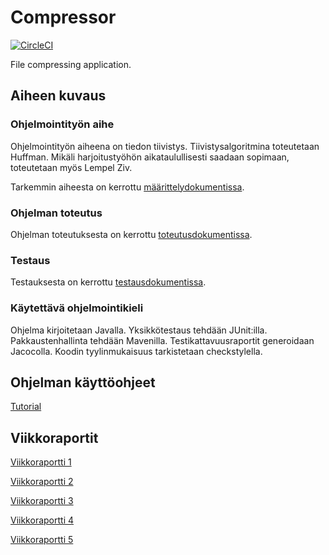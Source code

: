 # Compressor

[![CircleCI](https://circleci.com/gh/Robustic/Compressor.svg?style=svg)](https://circleci.com/gh/Robustic/Compressor)

File compressing application.

## Aiheen kuvaus

### Ohjelmointityön aihe

Ohjelmointityön aiheena on tiedon tiivistys. Tiivistysalgoritmina toteutetaan Huffman. Mikäli harjoitustyöhön aikataulullisesti saadaan sopimaan, toteutetaan myös Lempel Ziv.

Tarkemmin aiheesta on kerrottu [määrittelydokumentissa](https://github.com/Robustic/Compressor/blob/master/documentation/projectdefinition.md).

### Ohjelman toteutus

Ohjelman toteutuksesta on kerrottu [toteutusdokumentissa](https://github.com/Robustic/Compressor/blob/master/documentation/implementation.md).

### Testaus

Testauksesta on kerrottu [testausdokumentissa](https://github.com/Robustic/Compressor/blob/master/documentation/testing.md).

### Käytettävä ohjelmointikieli

Ohjelma kirjoitetaan Javalla. Yksikkötestaus tehdään JUnit:illa. Pakkaustenhallinta tehdään Mavenilla. Testikattavuusraportit generoidaan Jacocolla. Koodin tyylinmukaisuus tarkistetaan checkstylella.

## Ohjelman käyttöohjeet

[Tutorial](https://github.com/Robustic/Compressor/blob/master/documentation/tutorial.md)

## Viikkoraportit

[Viikkoraportti 1](https://github.com/Robustic/Compressor/blob/master/documentation/Viikkoraportti_1.md)

[Viikkoraportti 2](https://github.com/Robustic/Compressor/blob/master/documentation/Viikkoraportti_2.md)

[Viikkoraportti 3](https://github.com/Robustic/Compressor/blob/master/documentation/Viikkoraportti_3.md)

[Viikkoraportti 4](https://github.com/Robustic/Compressor/blob/master/documentation/Viikkoraportti_4.md)

[Viikkoraportti 5](https://github.com/Robustic/Compressor/blob/master/documentation/Viikkoraportti_5.md)
